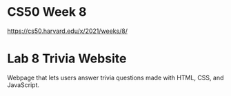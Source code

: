 # CS50 Week 8

https://cs50.harvard.edu/x/2021/weeks/8/

# Lab 8 Trivia Website

Webpage that lets users answer trivia questions made with HTML, CSS, and JavaScript.

